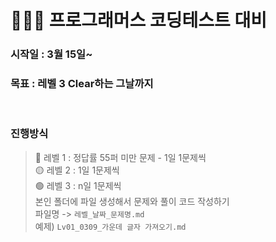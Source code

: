 # 👩🏻‍💻 프로그래머스 코딩테스트 대비

### **시작일** : 3월 15일~

### **목표** : 레벨 3 Clear하는 그날까지

<br />

### **진행방식**

> 🔴 레벨 1 : 정답률 55퍼 미만 문제 - 1일 1문제씩 <br>🟡 레벨 2 : 1일 1문제씩 <br>🟢 레벨 3 : n일 1문제씩 <br> 본인 폴더에 파일 생성해서 문제와 풀이 코드 작성하기<br>파일명 -> `레벨_날짜_문제명.md` <br> 예제) `Lv01_0309_가운데 글자 가져오기.md`
